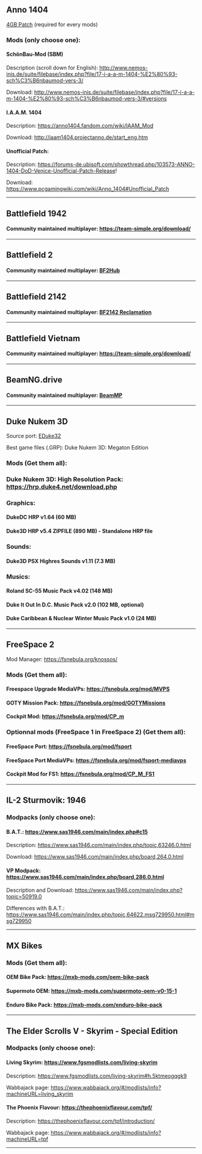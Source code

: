 ## Anno 1404

[4GB Patch](https://www.pcgamingwiki.com/wiki/Anno_1404#4GB_patch) (required for every mods)


### Mods (only choose one):


#### SchönBau-Mod (SBM)

Description (scroll down for English): http://www.nemos-inis.de/suite/filebase/index.php?file/17-i-a-a-m-1404-%E2%80%93-sch%C3%B6nbaumod-vers-3/ 

Download: http://www.nemos-inis.de/suite/filebase/index.php?file/17-i-a-a-m-1404-%E2%80%93-sch%C3%B6nbaumod-vers-3/#versions


#### I.A.A.M. 1404

Description: https://anno1404.fandom.com/wiki/IAAM_Mod

Download: http://iaam1404.projectanno.de/start_eng.htm


#### Unofficial Patch:

Description: https://forums-de.ubisoft.com/showthread.php/103573-ANNO-1404-DoD-Venice-Unofficial-Patch-Release!

Download: https://www.pcgamingwiki.com/wiki/Anno_1404#Unofficial_Patch


---


## Battlefield 1942


#### Community maintained multiplayer: https://team-simple.org/download/


---


## Battlefield 2


#### Community maintained multiplayer: [BF2Hub](https://www.bf2hub.com/home/)


---


## Battlefield 2142


#### Community maintained multiplayer: [BF2142 Reclamation](https://battlefield2142.co/)


---


## Battlefield Vietnam


#### Community maintained multiplayer: https://team-simple.org/download/


---


## BeamNG.drive

#### Community maintained multiplayer: [BeamMP](https://beammp.com/)


---


## Duke Nukem 3D

Source port: [EDuke32](https://eduke32.com/)

Best game files (.GRP): Duke Nukem 3D: Megaton Edition


### Mods (Get them all):


### Duke Nukem 3D: High Resolution Pack: https://hrp.duke4.net/download.php


### Graphics:

#### DukeDC HRP v1.64 (60 MB)

#### Duke3D HRP v5.4 ZIPFILE (890 MB) - Standalone HRP file


### Sounds:

#### Duke3D PSX Highres Sounds v1.11 (7.3 MB)


### Musics:

#### Roland SC-55 Music Pack v4.02 (148 MB)

#### Duke It Out In D.C. Music Pack v2.0 (102 MB, optional)

#### Duke Caribbean & Nuclear Winter Music Pack v1.0 (24 MB)


---


## FreeSpace 2

Mod Manager: https://fsnebula.org/knossos/


### Mods (Get them all):


#### Freespace Upgrade MediaVPs: https://fsnebula.org/mod/MVPS

#### GOTY Mission Pack: https://fsnebula.org/mod/GOTYMissions

#### Cockpit Mod: https://fsnebula.org/mod/CP_m


### Optionnal mods (FreeSpace 1 in FreeSpace 2) (Get them all):

#### FreeSpace Port: https://fsnebula.org/mod/fsport

#### FreeSpace Port MediaVPs: https://fsnebula.org/mod/fsport-mediavps

#### Cockpit Mod for FS1: https://fsnebula.org/mod/CP_M_FS1

---

## IL-2 Sturmovik: 1946


### Modpacks (only choose one):


#### B.A.T.: https://www.sas1946.com/main/index.php#c15

Description: https://www.sas1946.com/main/index.php/topic,63246.0.html

Download: https://www.sas1946.com/main/index.php/board,264.0.html


#### VP Modpack: https://www.sas1946.com/main/index.php/board,286.0.html

Description and Download: https://www.sas1946.com/main/index.php?topic=50919.0

Differences with B.A.T.: https://www.sas1946.com/main/index.php/topic,64622.msg729950.html#msg729950

---

## MX Bikes

### Mods (Get them all):

#### OEM Bike Pack: https://mxb-mods.com/oem-bike-pack

#### Supermoto OEM: https://mxb-mods.com/supermoto-oem-v0-15-1

#### Enduro Bike Pack: https://mxb-mods.com/enduro-bike-pack

---

## The Elder Scrolls V - Skyrim - Special Edition


### Modpacks (only choose one):


#### Living Skyrim: https://www.fgsmodlists.com/living-skyrim

Description: https://www.fgsmodlists.com/living-skyrim#h.5ktmeogqgk9

Wabbajack page: https://www.wabbajack.org/#/modlists/info?machineURL=living_skyrim


#### The Phoenix Flavour: https://thephoenixflavour.com/tpf/

Description: https://thephoenixflavour.com/tpf/introduction/

Wabbajack page: https://www.wabbajack.org/#/modlists/info?machineURL=tpf


---
